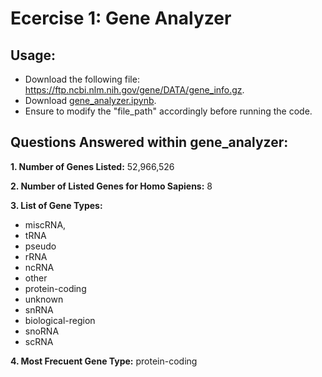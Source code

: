 # Ecercise 1: Gene Analyzer

## Usage:
- Download the following file: https://ftp.ncbi.nlm.nih.gov/gene/DATA/gene_info.gz.
- Download [gene_analyzer.ipynb](week.1/gene_analyzer.ipynb).
- Ensure to modify the "file_path" accordingly before running the code.

## Questions Answered within gene_analyzer:
**1. Number of Genes Listed:** 52,966,526

**2. Number of Listed Genes for Homo Sapiens:** 8

**3. List of Gene Types:** 
- miscRNA,
- tRNA
- pseudo
- rRNA
- ncRNA
- other
- protein-coding
- unknown
- snRNA
- biological-region
- snoRNA
- scRNA
  
**4. Most Frecuent Gene Type:** protein-coding

